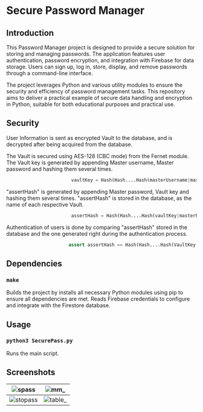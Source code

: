 # Secure Password Manager

## Introduction
This Password Manager project is designed to provide a secure solution for storing and managing passwords. The application features user authentication, password encryption, and integration with Firebase for data storage. Users can sign up, log in, store, display, and remove passwords through a command-line interface. 

The project leverages Python and various utility modules to ensure the security and efficiency of password management tasks. This repository aims to deliver a practical example of secure data handling and encryption in Python, suitable for both educational purposes and practical use.

## Security

User Information is sent as encrypted Vault to the database, and is decrypted after being acquired from the database.

The Vault is secured using AES-128 (CBC mode) from the Fernet module. The Vault key is generated by appending Master username, Master password and hashing them several times.

```python
	                    vaultKey = Hash(Hash....Hash(masterUsername|masterPassword))....)
```

"assertHash" is generated by appending Master password, Vault key and hashing them several times. "assertHash" is stored in the database, as the name of each respective Vault.

```python
	                    assertHash = Hash(Hash....Hash(vaultKey|masterPassword))....)
```

Authentication of users is done by comparing "assertHash" stored in the database and the one generated right during the authentication process. 

```python
	                   assert assertHash == Hash(Hash....Hash(VaultKey|MasterPassword))....)
```

## Dependencies

### `make`
Builds the project by installs all necessary Python modules using pip to ensure all dependencies are met.
Reads Firebase credentials to configure and integrate with the Firestore database.


## Usage

### `python3 SecurePass.py`
Runs the main script.


## Screenshots

| ![spass](https://github.com/mukesher4/SecurePass/assets/115150217/51d1676f-a672-4e81-9684-8e9953394878) | ![mm_](https://github.com/mukesher4/SecurePass/assets/115150217/b654bb1a-60f6-4a24-94e9-ea6f30d2e802) |
| --- | --- |
| ![stopass](https://github.com/mukesher4/SecurePass/assets/115150217/e76c0ae0-a46f-469d-b637-153e06dcc133) | ![table_](https://github.com/mukesher4/SecurePass/assets/115150217/96c9e6a8-7246-497c-9f26-202fe3eb114d)

